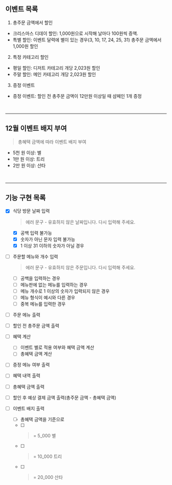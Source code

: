 ## 이벤트 목록

1. 총주문 금액에서 할인

- 크리스마스 디데이 할인: 1,000원으로 시작해 날마다 100원씩 증액.
- 특별 할인: 이벤트 달력에 별이 있는 경우(3, 10, 17, 24, 25, 31) 총주문 금액에서 1,000원 할인

2. 특정 카테고리 할인

- 평일 할인: 디저트 카테고리 개당 2,023원 할인
- 주말 할인: 메인 카테고리 개당 2,023원 할인

3. 증정 이벤트

- 증정 이벤트: 할인 전 총주문 금액이 12만원 이상일 때 샴페인 1개 증정

<br/>

---

## 12월 이벤트 배지 부여

> 총혜택 금액에 따라 이벤트 배지 부여

- 5천 원 이상: 별
- 1만 원 이상: 트리
- 2만 원 이상: 산타

<br/>

---

## 기능 구현 목록

- [x] 식당 방문 날짜 입력

  > 에러 문구 - 유효하지 않은 날짜입니다. 다시 입력해 주세요.

  - [x] 공백 입력 불가능
  - [x] 숫자가 아닌 문자 입력 불가능
  - [x] 1 이상 31 이하의 숫자가 아닐 경우

- [ ] 주문할 메뉴와 개수 입력

  > 에러 문구 - 유효하지 않은 주문입니다. 다시 입력해 주세요.

  - [ ] 공백을 입력하는 경우
  - [ ] 메뉴판에 없는 메뉴를 입력하는 경우
  - [ ] 메뉴 개수로 1 이상의 숫자가 입력되지 않은 경우
  - [ ] 메뉴 형식이 예시와 다른 경우
  - [ ] 중복 메뉴를 입력한 경우

- [ ] 주문 메뉴 출력

- [ ] 할인 전 총주문 금액 출력

- [ ] 혜택 계산

  - [ ] 이벤트 별로 적용 여부와 혜택 금액 계산
  - [ ] 총혜택 금액 계산

- [ ] 증정 메뉴 여부 출력
- [ ] 혜택 내역 출력
- [ ] 총혜택 금액 출력
- [ ] 할인 후 예상 결제 금액 출력(총주문 금액 - 총혜택 금액)
- [ ] 이벤트 배지 출력
  - [ ] 총혜택 금액을 기준으로
  - [ ] > = 5_000 별
  - [ ] > = 10_000 트리
  - [ ] > = 20_000 산타
